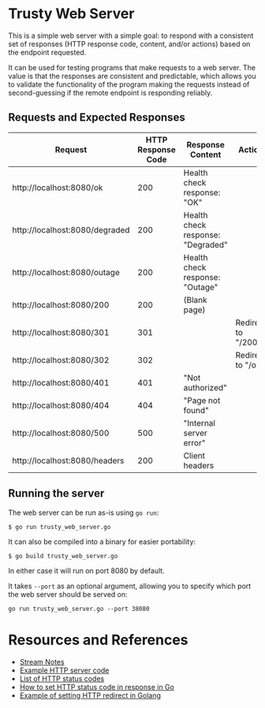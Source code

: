 # Trusty Web Server

This is a simple web server with a simple goal: to respond with a consistent set of responses (HTTP response code, content, and/or actions) based on the endpoint requested.

It can be used for testing programs that make requests to a web server. The value is that the responses are consistent and predictable, which allows you to validate the functionality of the program making the requests instead of second-guessing if the remote endpoint is responding reliably.

## Requests and Expected Responses

| Request | HTTP Response Code | Response Content | Action |
| --- | --- | --- | --- |
| http://localhost:8080/ok | 200 | Health check response: "OK" |  |
| http://localhost:8080/degraded | 200 | Health check response: "Degraded" |  |
| http://localhost:8080/outage | 200 | Health check response: "Outage" |  |
| http://localhost:8080/200 | 200 | (Blank page) |  |
| http://localhost:8080/301 | 301 | | Redirect to "/200" |
| http://localhost:8080/302 | 302 | | Redirect to "/ok" |
| http://localhost:8080/401 | 401 | "Not authorized" |  |
| http://localhost:8080/404 | 404 | "Page not found" |  |
| http://localhost:8080/500 | 500 | "Internal server error" |  |
| http://localhost:8080/headers | 200 | Client headers |  |

## Running the server

The web server can be run as-is using `go run`:
```
$ go run trusty_web_server.go
```

It can also be compiled into a binary for easier portability:
```
$ go build trusty_web_server.go
```

In either case it will run on port 8080 by default.

It takes `--port` as an optional argument, allowing you to specify which port the web server should be served on:
```
go run trusty_web_server.go --port 38080
```

# Resources and References

* [Stream Notes](https://github.com/conflabermits/Scripts/blob/master/stream/pilot/002/notes.md)
* [Example HTTP server code](https://gobyexample.com/http-servers)
* [List of HTTP status codes](https://en.wikipedia.org/wiki/List_of_HTTP_status_codes)
* [How to set HTTP status code in response in Go](https://golangbyexample.com/set-http-status-code-golang/)
* [Example of setting HTTP redirect in Golang](https://gist.github.com/hSATAC/5343225)
